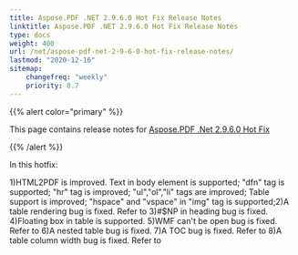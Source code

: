 ```yaml
---
title: Aspose.PDF .NET 2.9.6.0 Hot Fix Release Notes
linktitle: Aspose.PDF .NET 2.9.6.0 Hot Fix Release Notes
type: docs
weight: 400
url: /net/aspose-pdf-net-2-9-6-0-hot-fix-release-notes/
lastmod: "2020-12-16"
sitemap:
    changefreq: "weekly"
    priority: 0.7
---
```


{{% alert color="primary" %}}

This page contains release notes for [Aspose.PDF .Net 2.9.6.0 Hot Fix](http://www.aspose.com/downloads/pdf/net/new-releases/aspose.pdf-.net-2.9.6.0-hot-fix/)

{{% /alert %}}

In this hotfix:

1)HTML2PDF is improved. Text in body element is supported; "dfn" tag is supported; "hr" tag is improved; "ul","ol","li" tags are improved; Table support is improved; "hspace" and "vspace" in "img" tag is supported;2)A table rendering bug is fixed. Refer to 3)#$NP in heading bug is fixed. 4)Floating box in table is supported. 5)WMF can't be open bug is fixed. Refer to 6)A nested table bug is fixed. 7)A TOC bug is fixed. Refer to 8)A table column width bug is fixed. Refer to
